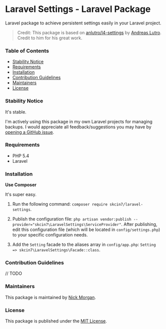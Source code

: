 # Laravel Settings - Laravel Package

Laravel package to achieve persistent settings easily in your Laravel project.

> Credit: This package is based on [anlutro/l4-settings](https://github.com/anlutro/laravel-settings) by [Andreas Lutro](anlutro@gmail.com). Credit to him for his great work.

### Table of Contents

- [Stability Notice](#stability-notice)
- [Requirements](#requirements)
- [Installation](#installation)
- [Contribution Guidelines](#contribution-guidelines)
- [Maintainers](#maintainers)
- [License](#license)

### Stability Notice

It's stable.

I'm actively using this package in my own Laravel projects for managing backups. I would appreciate all feedback/suggestions you may have by [opening a GitHub issue](https://github.com/skcin7/laravel-settings/issues/new).

### Requirements

- PHP 5.4
- Laravel

### Installation

**Use Composer**

It's super easy.

1. Run the following command: `composer require skcin7/laravel-settings`.

2. Publish the configuration file: `php artisan vendor:publish --provider="skcin7\LaravelSettings\ServiceProvider"`. After publishing, edit this configuration file (which will be located in `config/settings.php`) to your specific configuration needs.

3. Add the `Setting` facade to the aliases array in `config/app.php`: `Setting => skcin7\LaravelSettings\Facade::class`.

### Contribution Guidelines

// TODO

### Maintainers

This package is maintained by [Nick Morgan](http://nicholas-morgan.com).

### License

This package is published under the [MIT License](https://github.com/skcin7/laravel-settings/blob/master/LICENSE.md).
